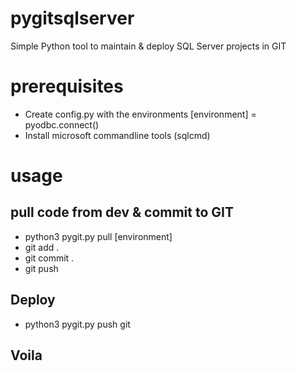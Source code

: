 # pygitsqlserver
Simple Python tool to maintain &amp; deploy SQL Server projects in GIT

# prerequisites
- Create config.py with the environments [environment] = pyodbc.connect()
- Install microsoft commandline tools (sqlcmd)

# usage

## pull code from dev & commit to GIT
- python3 pygit.py pull [environment] 
- git add .
- git commit .
- git push

## Deploy 
- python3 pygit.py push git   

## Voila
